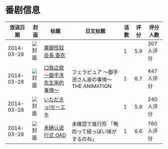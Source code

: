 # 番剧信息

|放送日期|封面|标题|日文标题|话数|评分|评分人数|
|---|---|---|---|---|---|---|
|2014-03-28|![封面](https://bangumi.tv/img/no_icon_subject.png)|[美脚性奴会長 亜衣](https://bangumi.tv/subject/84905)||1|5.9|307人评分|
|2014-03-28|![封面](https://bangumi.tv/img/no_icon_subject.png)|[口唇之欲 ～御手洗先生家的事情～](https://bangumi.tv/subject/92411)|フェラピュア ～御手洗さん家の事情～THE ANIMATION|1|6.7|447人评分|
|2014-03-28|![封面](https://bangumi.tv/img/no_icon_subject.png)|[いただきっ!セーエキ](https://bangumi.tv/subject/95642)||1|5.9|240人评分|
|2014-03-28|![封面](https://lain.bgm.tv/pic/cover/c/c2/5c/100857_Ym5zR.jpg)|[未确认进行式 OAD](https://bangumi.tv/subject/100857)|未確認で進行形 「鴨肉って緑っぽい味がするのね」|1|6.6|760人评分|
